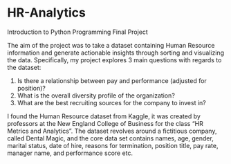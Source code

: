 # HR-Analytics
Introduction to Python Programming Final Project

The aim of the project was to take a dataset containing Human Resource information and generate actionable insights through sorting and visualizing the data. Specifically, my project explores 3 main questions with regards to the dataset:
1)	Is there a relationship between pay and performance (adjusted for position)?
2)	What is the overall diversity profile of the organization?
3)	What are the best recruiting sources for the company to invest in?

I found the Human Resource dataset from Kaggle, it was created by professors at the New England College of Business for the class “HR Metrics and Analytics”. The dataset revolves around a fictitious company, called Dental Magic, and the core data set contains names, age, gender, marital status, date of hire, reasons for termination, position title, pay rate, manager name, and performance score etc.
